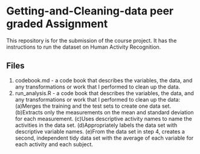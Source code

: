 # Getting-and-Cleaning-data peer graded Assignment

This repository is for the submission of the course project. It has the instructions to run the dataset on Human Activity Recognition.

## Files

1. codebook.md - a code book that describes the variables, the data, and any transformations or work that I performed to clean up the data.
2. run_analysis.R - a code book that describes the variables, the data, and any transformations or work that I performed to clean up the data:
                   (a)Merges the training and the test sets to create one data set.
                   (b)Extracts only the measurements on the mean and standard deviation for each measurement.
                   (c)Uses descriptive activity names to name the activities in the data set.
                   (d)Appropriately labels the data set with descriptive variable names. 
                   (e)From the data set in step 4, creates a second, independent tidy data set with the average of each variable for each activity and each subject.



